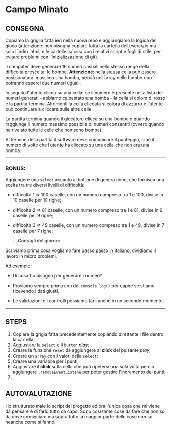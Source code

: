 Campo Minato
===

## CONSEGNA

Copiamo la griglia fatta ieri nella nuova repo e aggiungiamo la logica del gioco (attenzione: non bisogna copiare tutta la cartella dell’esercizio ma solo l’index.html, e le cartelle js/ css/ con i relativi script e fogli di stile, per evitare problemi con l’inizializzazione di git).

Il computer deve generare 16 numeri casuali nello stesso range della difficoltà prescelta: le bombe. **Attenzione**: nella stessa cella può essere posizionata al massimo una bomba, perciò nell’array delle bombe non potranno esserci due numeri uguali.

In seguito l’utente clicca su una cella: se il numero è presente nella lista dei numeri generati - abbiamo calpestato una bomba - la cella si colora di rosso e la partita termina. Altrimenti la cella cliccata si colora di azzurro e l’utente può continuare a cliccare sulle altre celle.

La partita termina quando il giocatore clicca su una bomba o quando raggiunge il numero massimo possibile di numeri consentiti (ovvero quando ha rivelato tutte le celle che non sono bombe).

Al termine della partita il software deve comunicare il punteggio, cioè il numero di volte che l’utente ha cliccato su una cella che non era una bomba.

---

### **BONUS:**

Aggiungere una `select` accanto al bottone di generazione, che fornisca una scelta tra tre diversi livelli di difficoltà:

- difficoltà 1 ⇒ 100 caselle, con un numero compreso tra 1 e 100, divise in 10 caselle per 10 righe;

- difficoltà 2 ⇒ 81 caselle, con un numero compreso tra 1 e 81, divise in 9 caselle per 9 righe;

- difficoltà 3 ⇒ 49 caselle, con un numero compreso tra 1 e 49, divise in 7 caselle per 7 righe;

>**Consigli del giorno:** 

Scriviamo prima cosa vogliamo fare passo passo in italiano, dividiamo il lavoro in micro problemi.

Ad esempio:

- Di cosa ho bisogno per generare i numeri?

- Proviamo sempre prima con dei `console.log()` per capire se stiamo ricevendo i dati giusti.

- Le validazioni e i controlli possiamo farli anche in un secondo momento.

---

## STEPS

1. Copiare la grigia fatta precedentemente copiando direttante i file dentro la cartella;
2. Aggiustare la `select` e il `button` *play*;
3. Creare la funzione `reset` da aggiungere al **click** del pulsante _play_;
4. Creare un `array` con i valori della `select`;
5. Creare una variabile per i punti;
6. Aggiustare il **click** sulla cella che può ripetersi una sola volta perciò aggiungere `.removeEventListene` per poter gestire l'incremento dei punti;
7. 

## AUTOVALUTAZIONE

Ho strutturato male lo script del progetto ed ora l'unica cosa che mi viene da pensare è di farlo tutto da capo. Sono così tante cose da fare che non so da dove cominciare ma soprattutto la maggior parte delle cose non so neanche come si fanno.